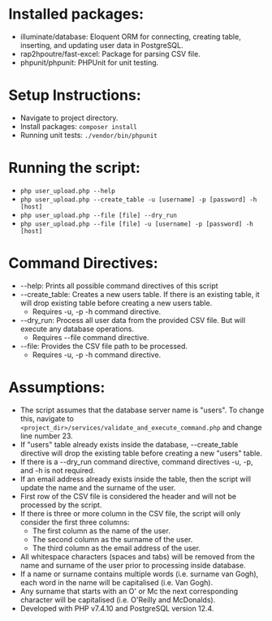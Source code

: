 # Installed packages:
- illuminate/database: Eloquent ORM for connecting, creating table, inserting, and updating user data in PostgreSQL.
- rap2hpoutre/fast-excel: Package for parsing CSV file.
- phpunit/phpunit: PHPUnit for unit testing.

# Setup Instructions:
- Navigate to project directory.
- Install packages: `composer install`
- Running unit tests: `./vendor/bin/phpunit`

# Running the script:
- `php user_upload.php --help`
- `php user_upload.php --create_table -u [username] -p [password] -h [host]`
- `php user_upload.php --file [file] --dry_run`
- `php user_upload.php --file [file] -u [username] -p [password] -h [host]`

# Command Directives:
- --help: Prints all possible command directives of this script
- --create_table: Creates a new users table. If there is an existing table, it will drop existing table before creating a new users table.
    - Requires -u, -p -h command directive.
- --dry_run: Process all user data from the provided CSV file. But will execute any database operations.
    - Requires --file command directive.
- --file: Provides the CSV file path to be processed.
    - Requires -u, -p -h command directive.

# Assumptions:
- The script assumes that the database server name is "users". To change this, navigate to `<project_dir>/services/validate_and_execute_command.php` and change line number 23.
- If "users" table already exists inside the database, --create_table directive will drop the existing table before creating a new "users" table.
- If there is a --dry_run command directive, command directives -u, -p, and -h is not required.
- If an email address already exists inside the table, then the script will update the name and the surname of the user.
- First row of the CSV file is considered the header and will not be processed by the script.
- If there is three or more column in the CSV file, the script will only consider the first three columns:
    - The first column as the name of the user.
    - The second column as the surname of the user.
    - The third column as the email address of the user.
- All whitespace characters (spaces and tabs) will be removed from the name and surname of the user prior to processing inside database.
- If a name or surname contains multiple words (i.e. surname van Gogh), each word in the name will be capitalised (i.e. Van Gogh).
- Any surname that starts with an O' or Mc the next corresponding character will be capitalised (i.e. O'Reilly and McDonalds). 
- Developed with PHP v7.4.10 and PostgreSQL version 12.4.